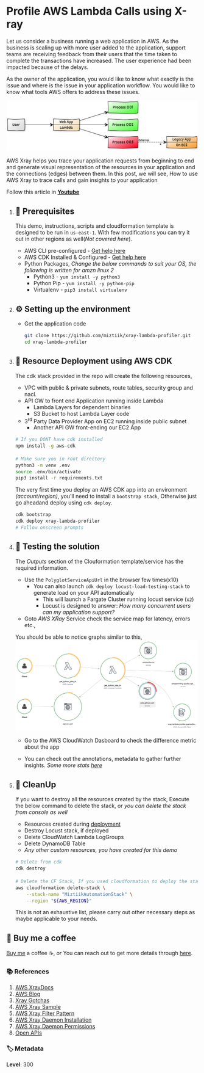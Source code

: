 # Profile AWS Lambda Calls using X-ray

Let us consider a business running a web application in AWS. As the business is scaling up with more user added to the application, support teams are receiving feedback from their users that the time taken to complete the transactions have increased. The user experience had been impacted because of the delays.

As the owner of the application, you would like to know what exactly is the issue and where is the issue in your application workflow. You would like to know what tools AWS offers to address these issues.

  ![Miztiik Serverless Lambda Profiler AWS XRay](images/miztiik-xray-lambda-profiler-architecture-01.png)

  AWS Xray helps you trace your application requests from beginning to end and generate visual representation of the resources in your application and the connections (edges) between them. In this post, we will see, How to use AWS Xray to trace calls and gain insights to your application

  Follow this article in **[Youtube](https://www.youtube.com/c/ValaxyTechnologies)**

1. ## 🧰 Prerequisites

    This demo, instructions, scripts and cloudformation template is designed to be run in `us-east-1`. With few modifications you can try it out in other regions as well(_Not covered here_).

    - AWS CLI pre-configured - [Get help here](https://youtu.be/TPyyfmQte0U)
    - AWS CDK Installed & Configured - [Get help here](https://www.youtube.com/watch?v=MKwxpszw0Rc)
    - Python Packages, _Change the below commands to suit your OS, the following is written for amzn linux 2_
        - Python3 - `yum install -y python3`
        - Python Pip - `yum install -y python-pip`
        - Virtualenv - `pip3 install virtualenv`

1. ## ⚙️ Setting up the environment

    - Get the application code

        ```bash
        git clone https://github.com/miztiik/xray-lambda-profiler.git
        cd xray-lambda-profiler
        ```

1. ## 🚀 Resource Deployment using AWS CDK

    The cdk stack provided in the repo will create the following resources,
    - VPC with public & private subnets, route tables, security group and nacl.
    - API GW to front end Application running inside Lambda
        - Lambda Layers for dependent binaries
        - S3 Bucket to host Lambda Layer code
    - 3<sup>rd</sup> Party Data Provider App on EC2 running inside public subnet
        - Another API GW front-ending our EC2 App

    ```bash
    # If you DONT have cdk installed
    npm install -g aws-cdk

    # Make sure you in root directory
    python3 -m venv .env
    source .env/bin/activate
    pip3 install -r requirements.txt
    ```

    The very first time you deploy an AWS CDK app into an environment _(account/region)_, you’ll need to install a `bootstrap stack`, Otherwise just go aheadand   deploy using `cdk deploy`.

    ```bash
    cdk bootstrap
    cdk deploy xray-lambda-profiler
    # Follow onscreen prompts
    ```

1. ## 🔬 Testing the solution

    The _Outputs_ section of the Clouformation template/service has the required information.

    - Use the `PolyglotServiceApiUrl` in the browser few times(x10)
        - You can also launch `cdk deploy locust-load-testing-stack` to generate load on your API automatically
            - This will launch a Fargate Cluster running locust service (`x2`)
            - Locust is designed to answer: _How many concurrent users can my application support?_
    - Goto _AWS XRay_ Service check the service map for latency, errors etc.,

    You should be able to notice graphs similar to this,
    ![Miztiik Serverless Lambda Profiler AWS XRay](images/miztiik-xray-lambda-profiler-results-00.png)

    - Go to the AWS CloudWatch Dasboard to check the difference metric about the app

    - You can check out the annotations, metadata to gather further insights. _Some more stats [here](performance_stats.md)_

1. ## 🧹 CleanUp

    If you want to destroy all the resources created by the stack, Execute the below command to delete the stack, or _you can delete the stack from console as well_

    - Resources created during [deployment](#🚀-resource-deployment-using-aws-cdk)
    - Destroy Locust stack, if deployed
    - Delete CloudWatch Lambda LogGroups
    - Delete DynamoDB Table
    - _Any other custom resources, you have created for this demo_

    ```bash
    # Delete from cdk
    cdk destroy

    # Delete the CF Stack, If you used cloudformation to deploy the stack.
    aws cloudformation delete-stack \
        --stack-name "MiztiikAutomationStack" \
        --region "${AWS_REGION}"
    ```

    This is not an exhaustive list, please carry out other necessary steps as maybe applicable to your needs.

## 👋 Buy me a coffee

[Buy me](https://paypal.me/valaxy) a coffee ☕, _or_ You can reach out to get more details through [here](https://youtube.com/c/valaxytechnologies/about).

### 📚 References

1. [AWS XrayDocs](https://docs.aws.amazon.com/xray/latest/devguide/xray-sdk-python.html)
1. [AWS Blog](https://aws.amazon.com/blogs/aws/aws-lambda-support-for-aws-x-ray/)
1. [Xray Gotchas](https://read.acloud.guru/im-here-to-tell-you-the-truth-the-good-the-bad-and-the-ugly-of-aws-x-ray-and-lambda-f212b5f332e9)
1. [AWS Xray Sample](https://docs.aws.amazon.com/xray/latest/devguide/scorekeep-lambda.html#scorekeep-lambda-worker)
1. [AWS Xray Filter Pattern](https://docs.aws.amazon.com/xray/latest/devguide/xray-console-filters.html)
1. [AWS Xray Daemon Installation](https://docs.aws.amazon.com/xray/latest/devguide/xray-daemon-ec2.html)
1. [AWS Xray Daemon Permissions](https://docs.aws.amazon.com/xray/latest/devguide/security_iam_service-with-iam.html)
1. [Open APIs](https://github.com/public-apis/public-apis)

### 🏷️ Metadata

**Level**: 300
